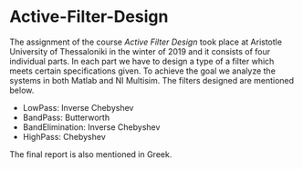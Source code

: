 # Active-Filter-Design
The assignment of the course _Active Filter Design_ took place at Aristotle University of Thessaloniki in the winter of 2019 and it consists of four individual parts. In each part we have to design a type of a filter which meets certain specifications given. To achieve the goal we analyze the systems in both Matlab and NI Multisim. The filters designed are mentioned below. 

* LowPass:	       Inverse Chebyshev 
* BandPass: 	     Butterworth 
* BandElimination: Inverse Chebyshev 
* HighPass:        Chebyshev 

The final report is also mentioned in Greek.
